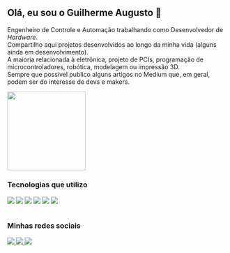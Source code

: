 ## Olá, eu sou o Guilherme Augusto 👋

Engenheiro de Controle e Automação trabalhando como Desenvolvedor de *Hardware*. <br/>
Compartilho aqui projetos desenvolvidos ao longo da minha vida (alguns ainda em desenvolvimento). <br/>
A maioria relacionada à eletrônica, projeto de PCIs, programação de microcontroladores, robótica, modelagem ou impressão 3D. <br/>
Sempre que possível publico alguns artigos no Medium que, em geral, podem ser do interesse de devs e makers.

<img height="180em" src="https://github-readme-stats.vercel.app/api?username=guilherme3a&count_private=true&show_icons=true&theme=radical"/>

### Tecnologias que utilizo

<div style="display: inline_block">
  <img align="center" src="https://img.shields.io/badge/C-00599C?style=for-the-badge&logo=c&logoColor=white"/>
  <img align="center" src="https://img.shields.io/badge/Python-14354C?style=for-the-badge&logo=python&logoColor=white"/>
  <img align="center" src="https://img.shields.io/badge/Arduino_IDE-00979D?style=for-the-badge&logo=arduino&logoColor=white"/>
  <img align="center" src="https://img.shields.io/badge/Visual_Studio_Code-0078D4?style=for-the-badge&logo=visual%20studio%20code&logoColor=white"/>
  <img align="center" src="https://img.shields.io/badge/altium%20designer-A5915F?style=for-the-badge&logo=altium%20designer&logoColor=white"/>
  <img align="center" src="https://img.shields.io/badge/espressif-E7352C?style=for-the-badge&logo=espressif&logoColor=white"/>
</div><br/>

### Minhas redes sociais

<div style="display: inline_block">
  <a href="mailto:guilherme1998.3a@gmail.com"><img src="https://img.shields.io/badge/Gmail-D14836?style=for-the-badge&logo=gmail&logoColor=white" target="_blank">
    <a href="https://www.linkedin.com/in/guilherme-alvin"><img src="https://img.shields.io/badge/LinkedIn-0077B5?style=for-the-badge&logo=linkedin&logoColor=white" target="_blank">
      <a href="https://g3a.medium.com/"><img src="https://img.shields.io/badge/Medium-12100E?style=for-the-badge&logo=medium&logoColor=white" target="_blank">
</div>

    
